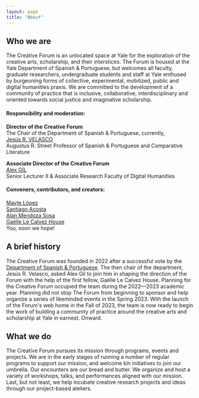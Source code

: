 ```yaml
---
layout: page
title: "About"
---
```


## Who we are

The Creative Forum is an unlocated space at Yale for the exploration of the creative arts, scholarship, and their interstices. The Forum is housed at the Yale Department of Spanish & Portuguese, but welcomes all faculty, graduate researchers, undergraduate students and staff at Yale enthused by burgeoning forms of collective, experimental, mobilized, public and digital humanities praxis. We are committed to the development of a community of practice that is inclusive, collaborative, interdisciplinary and oriented towards social justice and imaginative scholarship.

#### Responsibility and moderation:

**Director of the Creative Forum**  
The Chair of the Department of Spanish & Portuguese, currently,  
[Jesús R. VELASCO](https://span-port.yale.edu/people/jesus-velasco)  
Augustus R. Street Professor of Spanish & Portuguese and Comparative Literature

**Associate Director of the Creative Forum**  
[Alex GIL](https://span-port.yale.edu/people/alex-gil)  
Senior Lecturer II & Associate Research Faculty of Digital Humanities

#### Conveners, contributors, and creators:

[Mayte López](https://span-port.yale.edu/people/mayte-lopez)  
[Santiago Acosta](https://span-port.yale.edu/people/santiago-acosta)  
[Alan Mendoza Sosa](https://span-port.yale.edu/people/alan-mendoza-sosa)  
[Gaëlle Le Calvez House](https://span-port.yale.edu/people/gaelle-le-calvez-house)  
You, soon we hope!

## A brief history

The Creative Forum was founded in 2022 after a successful vote by the [Department of Spanish & Portuguese](https://span-port.yale.edu). The then chair of the department, Jesús R. Velasco, asked Alex Gil to join him in shaping the direction of the Forum with the help of the first fellow, Gaëlle Le Calvez House. Planning for the Creative Forum occupied the team during the 2022—2023 academic year. Planning did not stop The Forum from beginning to sponsor and help organize a series of likeminded events in the Spring 2023. With the launch of the Forum's web home in the Fall of 2023, the team is now ready to begin the work of building a community of practice around the creative arts and scholarship at Yale in earnest. Onward.

## What we do

The Creative Forum pursues its mission through programs, events and projects. We are in the early stages of running a number of regular programs to support our mission, and welcome kin initiatives to join our umbrella. Our encounters are our bread and butter. We organize and host a variety of workshops, talks, and performances aligned with our mission. Last, but not least, we help incubate creative research projects and ideas through our project-based ateliers.
